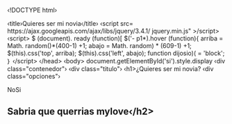 ‹!DOCTYPE html›
<html lang="en">
<head>
<meta charset="UTF-8">
‹title›Quieres ser mi novia‹/title›
<meta name="viewport"
content=
"width=device-width,
user-scalable=no,
initial-scale
=1.0, maximum-scale=1.0, minimum-scale=1.0"
‹link rel="stylesheet" href="main.css">
‹script src=
https://ajax.googleapis.com/ajax/libs/jquery/3.4.1/
jquery.min.js"
>/script>
‹script>
$ (document). ready (function)[
$('- p1*).hover (function){
arriba = Math. random()*(400-1)
+1;
abajo = Math. random) * (609-1) +1;
$(this).css('top', arriba);
$(this).css('left', abajo);
function dijosio)(
= 'block';
｝
‹/script>
‹/head>
‹body>
document.getElementById('si').style.display
‹div class="contenedor"›
‹div class="titulo"›
‹h1>¿Quieres ser mi novia?</h1>
</div>
‹div class="opciones"›
<p class="p1">No</p›
<p onclick="dijosi()" class="p2">Si</p›
<div id="si">
<h2>Sabria que querrias mylove‹/h2>
</div>
</div>
</div>
</body> </html>
